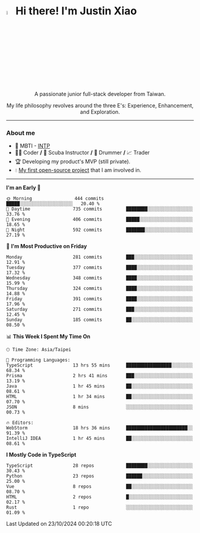 # <img src="https://media.giphy.com/media/hvRJCLFzcasrR4ia7z/giphy.gif" width="5%">Hi there! I'm Justin Xiao
<p align="center">A passionate junior full-stack developer from Taiwan.  </p>
<p align="center">My life philosophy revolves around the three E's: Experience, Enhancement, and Exploration.</p>

---
### About me
- 👀 MBTI - [INTP](https://www.16personalities.com/intp-personality)
- 👨‍💻 Coder **/** 🤿 Scuba Instructor **/** 🥁 Drummer **/** 📈 Trader
- 🏆 Developing my product's MVP (still private).
- 💧 [My first open-source project](https://github.com/Game-as-a-Service/Game-Lobby-Web) that I am involved in.

---
<!--START_SECTION:waka-->
**I'm an Early 🐤** 

```text
🌞 Morning                444 commits         █████░░░░░░░░░░░░░░░░░░░░   20.40 % 
🌆 Daytime                735 commits         ████████░░░░░░░░░░░░░░░░░   33.76 % 
🌃 Evening                406 commits         █████░░░░░░░░░░░░░░░░░░░░   18.65 % 
🌙 Night                  592 commits         ███████░░░░░░░░░░░░░░░░░░   27.19 % 
```
📅 **I'm Most Productive on Friday** 

```text
Monday                   281 commits         ███░░░░░░░░░░░░░░░░░░░░░░   12.91 % 
Tuesday                  377 commits         ████░░░░░░░░░░░░░░░░░░░░░   17.32 % 
Wednesday                348 commits         ████░░░░░░░░░░░░░░░░░░░░░   15.99 % 
Thursday                 324 commits         ████░░░░░░░░░░░░░░░░░░░░░   14.88 % 
Friday                   391 commits         ████░░░░░░░░░░░░░░░░░░░░░   17.96 % 
Saturday                 271 commits         ███░░░░░░░░░░░░░░░░░░░░░░   12.45 % 
Sunday                   185 commits         ██░░░░░░░░░░░░░░░░░░░░░░░   08.50 % 
```


📊 **This Week I Spent My Time On** 

```text
🕑︎ Time Zone: Asia/Taipei

💬 Programming Languages: 
TypeScript               13 hrs 55 mins      █████████████████░░░░░░░░   68.34 % 
Prisma                   2 hrs 41 mins       ███░░░░░░░░░░░░░░░░░░░░░░   13.19 % 
Java                     1 hr 45 mins        ██░░░░░░░░░░░░░░░░░░░░░░░   08.61 % 
HTML                     1 hr 34 mins        ██░░░░░░░░░░░░░░░░░░░░░░░   07.70 % 
JSON                     8 mins              ░░░░░░░░░░░░░░░░░░░░░░░░░   00.73 % 

🔥 Editors: 
WebStorm                 18 hrs 36 mins      ███████████████████████░░   91.39 % 
IntelliJ IDEA            1 hr 45 mins        ██░░░░░░░░░░░░░░░░░░░░░░░   08.61 % 
```

**I Mostly Code in TypeScript** 

```text
TypeScript               28 repos            ████████░░░░░░░░░░░░░░░░░   30.43 % 
Python                   23 repos            ██████░░░░░░░░░░░░░░░░░░░   25.00 % 
Vue                      8 repos             ██░░░░░░░░░░░░░░░░░░░░░░░   08.70 % 
HTML                     2 repos             █░░░░░░░░░░░░░░░░░░░░░░░░   02.17 % 
Rust                     1 repo              ░░░░░░░░░░░░░░░░░░░░░░░░░   01.09 % 
```




 Last Updated on 23/10/2024 00:20:18 UTC
<!--END_SECTION:waka-->
